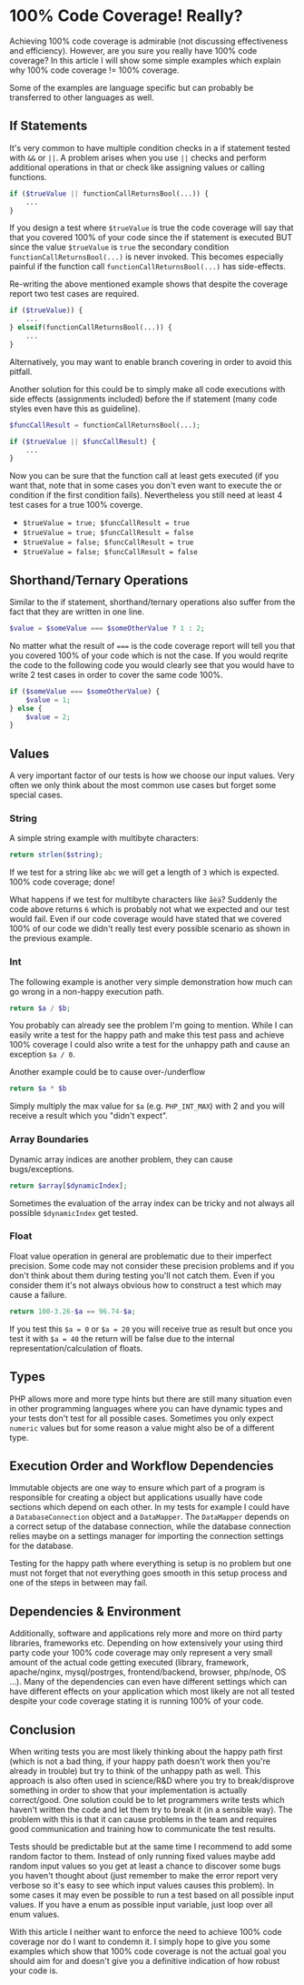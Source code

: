 # 100% Code Coverage! Really?

Achieving 100% code coverage is admirable (not discussing effectiveness and efficiency). However, are you sure you really have 100% code coverage? In this article I will show some simple examples which explain why 100% code coverage != 100% coverage.

Some of the examples are language specific but can probably be transferred to other languages as well.

## If Statements

It's very common to have multiple condition checks in a if statement tested with `&&` or `||`. A problem arises when you use `||` checks and perform additional operations in that or check like assigning values or calling functions.

```php
if ($trueValue || functionCallReturnsBool(...)) {
    ...
}
```

If you design a test where `$trueValue` is true the code coverage will say that that you covered 100% of your code since the if statement is executed BUT since the value `$trueValue` is `true` the secondary condition `functionCallReturnsBool(...)` is never invoked. This becomes especially painful if the function call `functionCallReturnsBool(...)` has side-effects.

Re-writing the above mentioned example shows that despite the coverage report two test cases are required.

```php
if ($trueValue)) {
    ...
} elseif(functionCallReturnsBool(...)) {
    ...
}
```

Alternatively, you may want to enable branch covering in order to avoid this pitfall.

Another solution for this could be to simply make all code executions with side effects (assignments included) before the if statement (many code styles even have this as guideline).
```php
$funcCallResult = functionCallReturnsBool(...);

if ($trueValue || $funcCallResult) {
    ...
}
```

Now you can be sure that the function call at least gets executed (if you want that, note that in some cases you don't even want to execute the or condition if the first condition fails). Nevertheless you still need at least 4 test cases for a true 100% coverge.

* `$trueValue = true; $funcCallResult = true`
* `$trueValue = true; $funcCallResult = false`
* `$trueValue = false; $funcCallResult = true`
* `$trueValue = false; $funcCallResult = false`

## Shorthand/Ternary Operations

Similar to the if statement, shorthand/ternary operations also suffer from the fact that they are written in one line.

```php
$value = $someValue === $someOtherValue ? 1 : 2;
```

No matter what the result of `===` is the code coverage report will tell you that you covered 100% of your code which is not the case. If you would reqrite the code to the following code you would clearly see that you would have to write 2 test cases in order to cover the same code 100%.

```php
if ($someValue === $someOtherValue) {
    $value = 1;
} else {
    $value = 2;
}
```

## Values

A very important factor of our tests is how we choose our input values. Very often we only think about the most common use cases but forget some special cases. 

### String

A simple string example with multibyte characters:

```php
return strlen($string);
```

If we test for a string like `abc` we will get a length of `3` which is expected. 100% code coverage; done!

What happens if we test for multibyte characters like `åèä`? Suddenly the code above returns `6` which is probably not what we expected and our test would fail. Even if our code coverage would have stated that we covered 100% of our code we didn't really test every possible scenario as shown in the previous example.

### Int 

The following example is another very simple demonstration how much can go wrong in a non-happy execution path.

```php
return $a / $b;
```

You probably can already see the problem I'm going to mention. While I can easily write a test for the happy path and make this test pass and achieve 100% coverage I could also write a test for the unhappy path and cause an exception `$a / 0`.

Another example could be to cause over-/underflow

```php
return $a * $b
```

Simply multiply the max value for `$a` (e.g. `PHP_INT_MAX`) with 2 and you will receive a result which you "didn't expect".

### Array Boundaries

Dynamic array indices are another problem, they can cause bugs/exceptions.

```php
return $array[$dynamicIndex];
```
Sometimes the evaluation of the array index can be tricky and not always all possible `$dynamicIndex` get tested.

### Float

Float value operation in general are problematic due to their imperfect precision. Some code may not consider these precision problems and if you don't think about them during testing you'll not catch them. Even if you consider them it's not always obvious how to construct a test which may cause a failure.

```php
return 100-3.26-$a == 96.74-$a;
```

If you test this `$a = 0` or `$a = 20` you will receive true as result but once you test it with `$a = 40` the return will be false due to the internal representation/calculation of floats.

## Types

PHP allows more and more type hints but there are still many situation even in other programming languages where you can have dynamic types and your tests don't test for all possible cases. Sometimes you only expect `numeric` values but for some reason a value might also be of a different type.

## Execution Order and Workflow Dependencies

Immutable objects are one way to ensure which part of a program is responsible for creating a object but applications usually have code sections which depend on each other. In my tests for example I could have a `DatabaseConnection` object and a `DataMapper`. The `DataMapper` depends on a correct setup of the database connection, while the database connection relies maybe on a settings manager for importing the connection settings for the database.

Testing for the happy path where everything is setup is no problem but one must not forget that not everything goes smooth in this setup process and one of the steps in between may fail. 

## Dependencies & Environment

Additionally, software and applications rely more and more on third party libraries, frameworks etc. Depending on how extensively your using third party code your 100% code coverage may only represent a very small amount of the actual code getting executed (library, framework, apache/nginx, mysql/postrges, frontend/backend, browser, php/node, OS ...). Many of the dependencies can even have different settings which can have different effects on your application which most likely are not all tested despite your code coverage stating it is running 100% of your code.

## Conclusion

When writing tests you are most likely thinking about the happy path first (which is not a bad thing, if your happy path doesn't work then you're already in trouble) but try to think of the unhappy path as well. This approach is also often used in science/R&D where you try to break/disprove something in order to show that your implementation is actually correct/good. One solution could be to let programmers write tests which haven't written the code and let them try to break it (in a sensible way). The problem with this is that it can cause problems in the team and requires good communication and training how to communicate the test results.

Tests should be predictable but at the same time I recommend to add some random factor to them. Instead of only running fixed values maybe add random input values so you get at least a chance to discover some bugs you haven't thought about (just remember to make the error report very verbose so it's easy to see which input values causes this problem). In some cases it may even be possible to run a test based on all possible input values. If you have a enum as possible input variable, just loop over all enum values.

With this article I neither want to enforce the need to achieve 100% code coverage nor do I want to condemn it. I simply hope to give you some examples which show that 100% code coverage is not the actual goal you should aim for and doesn't give you a definitive indication of how robust your code is.
